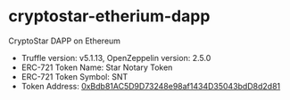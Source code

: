 # cryptostar-etherium-dapp
CryptoStar DAPP on Ethereum


* Truffle version: v5.1.13, OpenZeppelin version: 2.5.0
* ERC-721 Token Name: Star Notary Token
* ERC-721 Token Symbol: SNT
* Token Address: [0xBdb81AC5D9D73248e98af1434D35043bdD8d2d81](https://rinkeby.etherscan.io/address/0xBdb81AC5D9D73248e98af1434D35043bdD8d2d81)
